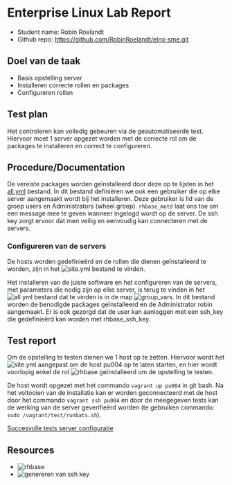 # Enterprise Linux Lab Report

- Student name: Robin Roelandt
- Github repo: <https://github.com/RobinRoelandt/elnx-sme.git>

## Doel van de taak

- Basis opstelling server
- Installeren correcte rollen en packages
- Configureren rollen

## Test plan

Het controleren kan volledig gebeuren via de geautomatiseerde test. Hiervoor moet 1 server opgezet worden met de correcte rol om de packages te installeren en correct te configureren.

## Procedure/Documentation

De vereiste packages worden geïnstalleerd door deze op te lijsten in het [all.yml](ansible/group_vars/all.yml) bestand. In dit bestand definiëren we ook een gebruiker die op elke server aangemaakt wordt bij het installeren. Deze gebruiker is lid van de groep users en Administrators (wheel groep). ```rhbase_motd``` laat ons toe om een message mee te geven wanneer ingelogd wordt op de server. De ssh key zorgt ervoor dat men veilig en eenvoudig kan connecteren met de servers.

### Configureren van de servers

De hosts worden gedefinieërd en de rollen die dienen geïnstalleerd te worden, zijn in het ![site.yml](https://github.com/RobinRoelandt/elnx-sme.git) bestand te vinden.

Het installeren van de juiste software en het configureren van de servers, met parameters die nodig zijn op elke server, is terug te vinden in het ![all.yml](https://github.com/RobinRoelandt/elnx-sme/blob/master/ansible/group_vars/all.yml) bestand dat te vinden is in de map ![group_vars](https://github.com/RobinRoelandt/elnx-sme/tree/master/ansible/group_vars).
In dit bestand worden de benodigde packages geïnstalleerd en de Administrator robin aangemaakt. Er is ook gezorgd dat de user kan aanloggen met een ssh_key die gedefinieërd kan worden met rhbase_ssh_key.

## Test report

Om de opstelling te testen dienen we 1 host op te zetten. Hiervoor wordt het ![site.yml](https://github.com/RobinRoelandt/elnx-sme.git) aangepast om de host pu004 op te laten starten, en hier wordt voorlopig enkel de rol ![rhbase](https://github.com/bertvv/ansible-role-rh-base) geïnstalleerd om de opstelling te testen.

De host wordt opgezet met het commando ``vagrant up pu004`` in git bash.
Na het voltooien van de installatie kan er worden geconnecteerd met de host door het commando ``vagrant ssh pu004`` en door de meegegeven tests kan de werking van de server geverifieërd worden (te gebruiken commando: ``sudo /vagrant/test/runbats.sh``).

[Succesvolle tests server configuratie](Screenshots/Server_configuration.JPG)

## Resources

- ![rhbase](https://github.com/bertvv/ansible-role-rh-base)
- ![genereren van ssh key](https://help.github.com/articles/connecting-to-github-with-ssh/)
